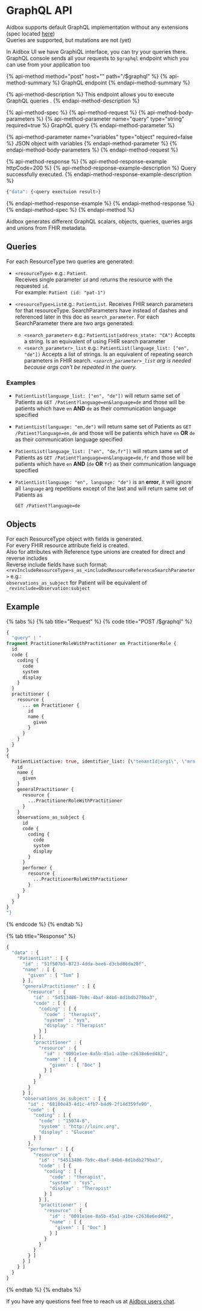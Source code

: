 # GraphQL API

Aidbox supports default GraphQL implementation without any extensions \(spec located [here](http://spec.graphql.org/June2018/)\)  
Queries are supported, but mutations are not \(yet\)

In Aidbox UI we have GraphiQL interface, you can try your queries there.  
GraphQL console sends all your requests to `$graphql` endpoint which you can use from your application too

{% api-method method="post" host="" path="/$graphql" %}
{% api-method-summary %}
GraphQL endpoint
{% endapi-method-summary %}

{% api-method-description %}
This endpoint allows you to execute GraphQL queries .
{% endapi-method-description %}

{% api-method-spec %}
{% api-method-request %}
{% api-method-body-parameters %}
{% api-method-parameter name="query" type="string" required=true %}
GraphQL query
{% endapi-method-parameter %}

{% api-method-parameter name="variables" type="object" required=false %}
JSON object with variables
{% endapi-method-parameter %}
{% endapi-method-body-parameters %}
{% endapi-method-request %}

{% api-method-response %}
{% api-method-response-example httpCode=200 %}
{% api-method-response-example-description %}
Query successfully executed.
{% endapi-method-response-example-description %}

```javascript
{"data": {<query exectuion result>}
```
{% endapi-method-response-example %}
{% endapi-method-response %}
{% endapi-method-spec %}
{% endapi-method %}

Aidbox generates different GraphQL scalars, objects, queries, queries args and unions from FHIR metadata.

## Queries

For each ResourceType two queries are generated:

* `<resourceType>`  e.g.: `Patient`.  
  Receives single parameter `id` and returns the resource with the requested `id`.  
  For example: `Patient (id: "pat-1")`

* `<resourceType>List`e.g.: `PatientList`.   Receives FHIR search parameters for that resourceType.  SearchParameters have instead of dashes and referenced later in this doc as `search_parameter`. For each SearchParameter there are two args generated:
  * `<search_parameter>` e.g.: `PatientList(address_state: "CA")` Accepts a string. Is an equivalent of using FHIR search parameter
  * `<search_parameter>_list` e.g.: `PatientList(language_list: ["en", "de"])` Accepts a list of strings. Is an equivalent of repeating search parameters in FHIR search. _`<search_parameter>_list` arg is needed because args can't be repeated in the query._

### Examples

* `PatientList(language_list: ["en", "de"])` will return same set of Patients as `GET /Patient?language=en&language=de`  and those will be patients which have `en` **AND** `de` as their communication language specified 
* `PatientList(language: "en,de")` will return same set of Patients as `GET /Patient?language=en,de`  and those will be patients which have `en` **OR** `de` as their communication language specified 
* `PatientList(language_list: ["en", "de,fr"])` will return same set of Patients as `GET /Patient?language=en&language=de,fr`  and those will be patients which have `en` **AND** \(`de` **OR** `fr`\) as their communication language specified 
* `PatientList(language: "en", language: "de")` is an **error**, it will ignore all `language` arg repetitions except of the last and will return same set of Patients as

  `GET /Patient?language=de` 

## Objects

For each ResourceType object with fields is generated.  
For every FHIR resource attribute field is created.  
Also for attributes with Reference type unions are created for direct and reverse includes  
Reverse include fields have such format: `<revIncludeResourceType>s_as_<includedResourceReferenceSearchParameter>` e.g.:    
`observations_as_subject` for Patient will be equivalent of `_revinclude=Observation:subject`

##  Example

{% tabs %}
{% tab title="Request" %}
{% code title="POST /$graphql" %}
```graphql
{
  "query" : "
fragment PractitionerRoleWithPractitioner on PractitionerRole {
  id
  code {
    coding {
      code
      system
      display
    }
  }
  practitioner {
    resource {
      ... on Practitioner {
        id
        name {
          given
        }
      }
    }
  }
}
{
  PatientList(active: true, identifier_list: [\"tenantId|org1\", \"mrn|5678\"]) {
    id
    name {
      given
    }
    generalPractitioner {
      resource {
        ...PractitionerRoleWithPractitioner
      }
    }
    observations_as_subject {
      id
      code {
        coding {
          code
          system
          display
        }
      }
      performer {
        resource {
          ...PractitionerRoleWithPractitioner
        }
      }
    }
  }
}
"}
```
{% endcode %}
{% endtab %}

{% tab title="Response" %}
```javascript
{
  "data" : {
    "PatientList" : [ {
      "id" : "51f507b5-8723-4dda-bee6-d3cbd86da28f",
      "name" : [ {
        "given" : [ "Tom" ]
      } ],
      "generalPractitioner" : [ {
        "resource" : {
          "id" : "54513486-7b9c-4baf-84b6-8d1bdb279ba3",
          "code" : [ {
            "coding" : [ {
              "code" : "therapist",
              "system" : "sys",
              "display" : "Therapist"
            } ]
          } ],
          "practitioner" : {
            "resource" : {
              "id" : "0091e1ee-8a5b-45a1-a1be-c2638e6ed482",
              "name" : [ {
                "given" : [ "Doc" ]
              } ]
            }
          }
        }
      } ],
      "observations_as_subject" : [ {
        "id" : "68100e43-4d1c-4fb7-b4d9-2f14d359fe90",
        "code" : {
          "coding" : [ {
            "code" : "15074-8",
            "system" : "http://loinc.org",
            "display" : "Glucose"
          } ]
        },
        "performer" : [ {
          "resource" : {
            "id" : "54513486-7b9c-4baf-84b6-8d1bdb279ba3",
            "code" : [ {
              "coding" : [ {
                "code" : "therapist",
                "system" : "sys",
                "display" : "Therapist"
              } ]
            } ],
            "practitioner" : {
              "resource" : {
                "id" : "0091e1ee-8a5b-45a1-a1be-c2638e6ed482",
                "name" : [ {
                  "given" : [ "Doc" ]
                } ]
              }
            }
          }
        } ]
      } ]
    } ]
  }
}
```
{% endtab %}
{% endtabs %}

If you have any questions feel free to reach us at [Aidbox users chat](https://t.me/aidbox).

